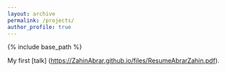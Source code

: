 ```yaml
---
layout: archive
permalink: /projects/
author_profile: true
---
```


{% include base_path %}

My first [talk] (https://ZahinAbrar.github.io/files/ResumeAbrarZahin.pdf).
